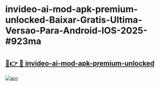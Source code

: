 # invideo-ai-mod-apk-premium-unlocked-Baixar-Gratis-Ultima-Versao-Para-Android-IOS-2025-#923ma

# <h2><a href="https://ainizakaria.my?title=invideo-ai-mod-apk-premium-unlocked&ref=22M">🔗👉 🔴 invideo-ai-mod-apk-premium-unlocked</a></h2>

[![acn](https://github.com/user-attachments/assets/0f9c940e-d8b0-45ae-aac7-cd30a18b3e1c)](https://ainizakaria.my?title=invideo-ai-mod-apk-premium-unlocked&ref=22M)

